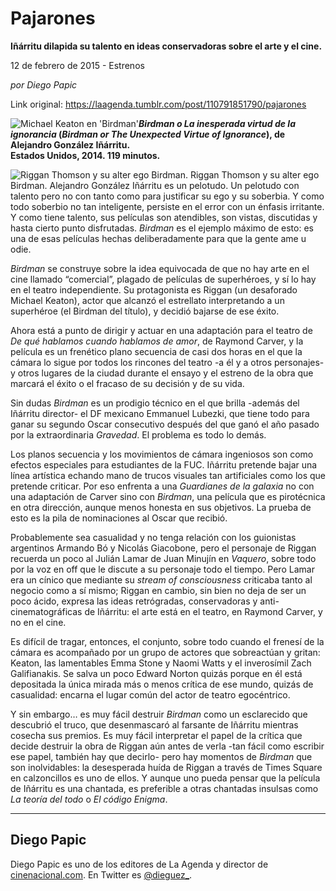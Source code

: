 # Pajarones

**Iñárritu dilapida su talento en ideas conservadoras sobre el arte y el cine.**

12 de febrero de 2015 - Estrenos

_por Diego Papic_

Link original: https://laagenda.tumblr.com/post/110791851790/pajarones

![Michael Keaton en 'Birdman'](https://64.media.tumblr.com/d47ac36cf990d7a1a07e2e77bc10e4b7/tumblr_inline_pk0bh26EJV1t6q87u_500.jpg)***Birdman o La inesperada virtud de la ignorancia* (*Birdman or The Unexpected Virtue of Ignorance*), de Alejandro González Iñárritu.  
 Estados Unidos, 2014. 119 minutos.**

![Riggan Thomson y su alter ego Birdman.](https://64.media.tumblr.com/d47ac36cf990d7a1a07e2e77bc10e4b7/tumblr_inline_pk0bh26EJV1t6q87u_400.jpg) Riggan Thomson y su alter ego Birdman.  Alejandro González Iñárritu es un pelotudo. Un pelotudo con talento pero no con tanto como para justificar su ego y su soberbia. Y como todo soberbio no tan inteligente, persiste en el error con un énfasis irritante. Y como tiene talento, sus películas son atendibles, son vistas, discutidas y hasta cierto punto disfrutadas. *Birdman* es el ejemplo máximo de esto: es una de esas películas hechas deliberadamente para que la gente ame u odie.

*Birdman* se construye sobre la idea equivocada de que no hay arte en el cine llamado “comercial”, plagado de películas de superhéroes, y sí lo hay en el teatro independiente. Su protagonista es Riggan (un desaforado Michael Keaton), actor que alcanzó el estrellato interpretando a un superhéroe (el Birdman del título), y decidió bajarse de ese éxito.

Ahora está a punto de dirigir y actuar en una adaptación para el teatro de *De qué hablamos cuando hablamos de amor*, de Raymond Carver, y la película es un frenético plano secuencia de casi dos horas en el que la cámara lo sigue por todos los rincones del teatro -a él y a otros personajes- y otros lugares de la ciudad durante el ensayo y el estreno de la obra que marcará el éxito o el fracaso de su decisión y de su vida.

Sin dudas *Birdman* es un prodigio técnico en el que brilla -además del Iñárritu director- el DF mexicano Emmanuel Lubezki, que tiene todo para ganar su segundo Oscar consecutivo después del que ganó el año pasado por la extraordinaria *Gravedad*. El problema es todo lo demás.

Los planos secuencia y los movimientos de cámara ingeniosos son como efectos especiales para estudiantes de la FUC. Iñárritu pretende bajar una línea artística echando mano de trucos visuales tan artificiales como los que pretende criticar. Por eso enfrenta a una *Guardianes de la galaxia* no con una adaptación de Carver sino con *Birdman*, una película que es pirotécnica en otra dirección, aunque menos honesta en sus objetivos. La prueba de esto es la pila de nominaciones al Oscar que recibió.

Probablemente sea casualidad y no tenga relación con los guionistas argentinos Armando Bó y Nicolás Giacobone, pero el personaje de Riggan recuerda un poco al Julián Lamar de Juan Minujín en *Vaquero*, sobre todo por la voz en off que le discute a su personaje todo el tiempo. Pero Lamar era un cínico que mediante su *stream of consciousness* criticaba tanto al negocio como a sí mismo; Riggan en cambio, sin bien no deja de ser un poco ácido, expresa las ideas retrógradas, conservadoras y anti-cinematográficas de Iñárritu: el arte está en el teatro, en Raymond Carver, y no en el cine.

Es difícil de tragar, entonces, el conjunto, sobre todo cuando el frenesí de la cámara es acompañado por un grupo de actores que sobreactúan y gritan: Keaton, las lamentables Emma Stone y Naomi Watts y el inverosímil Zach Galifianakis. Se salva un poco Edward Norton quizás porque en él está depositada la única mirada más o menos crítica de ese mundo, quizás de casualidad: encarna el lugar común del actor de teatro egocéntrico.

Y sin embargo… es muy fácil destruir *Birdman* como un esclarecido que descubrió el truco, que desenmascaró al farsante de Iñárritu mientras cosecha sus premios. Es muy fácil interpretar el papel de la crítica que decide destruir la obra de Riggan aún antes de verla -tan fácil como escribir ese papel, también hay que decirlo- pero hay momentos de *Birdman* que son inolvidables: la desesperada huída de Riggan a través de Times Square en calzoncillos es uno de ellos. Y aunque uno pueda pensar que la película de Iñárritu es una chantada, es preferible a otras chantadas insulsas como *La teoría del todo* o *El código Enigma*. 



---

 Diego Papic
------------

 Diego Papic es uno de los editores de La Agenda y director de [cinenacional.com](http://www.cinenacional.com). En Twitter es [@dieguez\_](http://www.twitter.com/dieguez_). 

